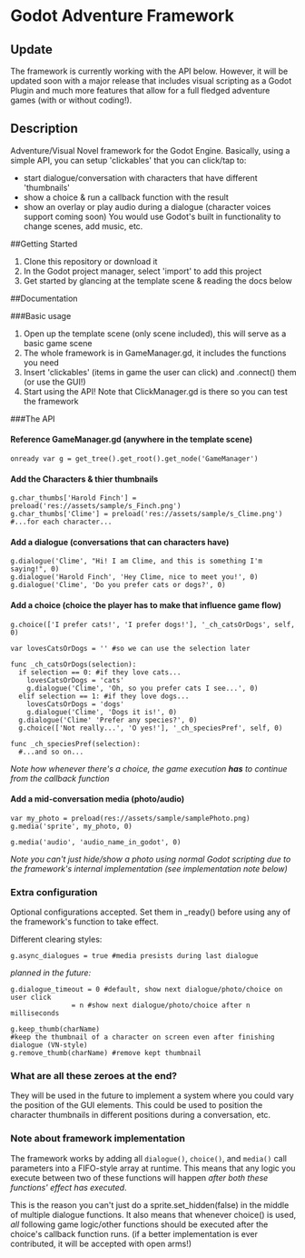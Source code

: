 # Godot Adventure Framework
## Update
The framework is currently working with the API below. However, it will be updated soon with a major release that includes visual scripting as a Godot Plugin and much more features that allow for a full fledged adventure games (with or without coding!).

## Description
Adventure/Visual Novel framework for the Godot Engine.
Basically, using a simple API, you can setup 'clickables' that you can click/tap to:
* start dialogue/conversation with characters that have different 'thumbnails'
* show a choice & run a callback function with the result
* show an overlay or play audio during a dialogue
(character voices support coming soon)
You would use Godot's built in functionality to change scenes, add music, etc.

##Getting Started
1. Clone this repository or download it
2. In the Godot project manager, select 'import' to add this project
3. Get started by glancing at the template scene & reading the docs below

##Documentation

###Basic usage

1. Open up the template scene (only scene included), this will serve as a basic game scene
2. The whole framework is in GameManager.gd, it includes the functions you need
3. Insert 'clickables' (items in game the user can click) and .connect() them (or use the GUI!)
4. Start using the API! Note that ClickManager.gd is there so you can test the framework

###The API

#### Reference GameManager.gd (anywhere in the template scene)
```gdscript
onready var g = get_tree().get_root().get_node('GameManager')
```
#### Add the Characters & thier thumbnails
```gdscript
g.char_thumbs['Harold Finch'] = preload('res://assets/sample/s_Finch.png')
g.char_thumbs['Clime'] = preload('res://assets/sample/s_Clime.png')
#...for each character...
```
#### Add a dialogue (conversations that can characters have)
```gdscript
g.dialogue('Clime', "Hi! I am Clime, and this is something I'm saying!", 0)
g.dialogue('Harold Finch', 'Hey Clime, nice to meet you!', 0)
g.dialogue('Clime', 'Do you prefer cats or dogs?', 0)
```
#### Add a choice (choice the player has to make that influence game flow)
```gdscript
g.choice(['I prefer cats!', 'I prefer dogs!'], '_ch_catsOrDogs', self, 0)

var lovesCatsOrDogs = '' #so we can use the selection later

func _ch_catsOrDogs(selection):
  if selection == 0: #if they love cats...
    lovesCatsOrDogs = 'cats'
    g.dialogue('Clime', 'Oh, so you prefer cats I see...', 0)
  elif selection == 1: #if they love dogs...
    lovesCatsOrDogs = 'dogs'
    g.dialogue('Clime', 'Dogs it is!', 0)
  g.dialogue('Clime' 'Prefer any species?', 0)
  g.choice(['Not really...', 'O yes!'], '_ch_speciesPref', self, 0)

func _ch_speciesPref(selection):
  #...and so on...
```
_Note how whenever there's a choice, the game execution **has** to continue from the callback function_
#### Add a mid-conversation media (photo/audio)
```gdscript
var my_photo = preload(res://assets/sample/samplePhoto.png)
g.media('sprite', my_photo, 0)

g.media('audio', 'audio_name_in_godot', 0)
```
_Note you can't just hide/show a photo using normal Godot scripting due to the framework's internal implementation (see implementation note below)_

### Extra configuration
Optional configurations accepted. Set them in _ready() before using any of the framework's function to take effect.

Different clearing styles:
```gdscript
g.async_dialogues = true #media presists during last dialogue
```
_planned in the future:_
```gdscript
g.dialogue_timeout = 0 #default, show next dialogue/photo/choice on user click
               = n #show next dialogue/photo/choice after n milliseconds
```
```gdscript
g.keep_thumb(charName) 
#keep the thumbnail of a character on screen even after finishing dialogue (VN-style)
g.remove_thumb(charName) #remove kept thumbnail
```
### What are all these zeroes at the end?
They will be used in the future to implement a system where you could vary the position of the GUI elements.
This could be used to position the character thumbnails in different positions during a conversation, etc.

### Note about framework implementation

The framework works by adding all ```dialogue()```, ```choice()```, and ```media()``` call parameters into a FIFO-style array at runtime.
This means that any logic you execute between two of these functions will happen _after both these functions' effect has executed_.

This is the reason you can't just do a sprite.set_hidden(false) in the middle of multiple dialogue functions.
It also means that whenever choice() is used, _all_ following game logic/other functions should be executed after the choice's callback function runs. (if a better implementation is ever contributed, it will be accepted with open arms!)

